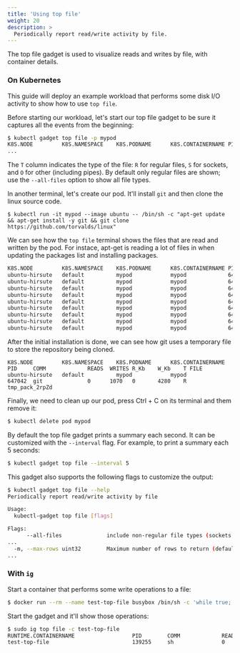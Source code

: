 ```yaml
---
title: 'Using top file'
weight: 20
description: >
  Periodically report read/write activity by file.
---
```


The top file gadget is used to visualize reads and writes by file, with container details.

### On Kubernetes

This guide will deploy an example workload that performs some disk I/O
activity to show how to use `top file`.

Before starting our workload, let's start our top file gadget to be sure it captures
all the events from the beginning:

```bash
$ kubectl gadget top file -p mypod
K8S.NODE         K8S.NAMESPACE    K8S.PODNAME      K8S.CONTAINERNAME PID     COMM             READS  WRITES R_Kb    W_Kb    T FILE
...
```

The `T` column indicates the type of the file: `R` for regular files, `S` for
sockets, and `O` for other (including pipes). By default only regular files are
shown; use the `--all-files` option to show all file types.

In another terminal, let's create our pod. It'll install `git` and then
clone the linux source code.

```
$ kubectl run -it mypod --image ubuntu -- /bin/sh -c "apt-get update && apt-get install -y git && git clone https://github.com/torvalds/linux"
```

We can see how the `top file` terminal shows the files that are read and
written by the pod. For instace, apt-get is reading a lot of files in
when updating the packages list and installing packages.

```bash
K8S.NODE         K8S.NAMESPACE    K8S.PODNAME      K8S.CONTAINERNAME PID     COMM             READS  WRITES R_Kb    W_Kb    T FILE
ubuntu-hirsute   default          mypod            mypod             642727  apt-get          425    0      27022   0       R archive.ubuntu.com_ubuntu_dists_focal-updates_main_binary-amd64_Packages.lz4
ubuntu-hirsute   default          mypod            mypod             642727  apt-get          278    0      17775   0       R archive.ubuntu.com_ubuntu_dists_focal_main_binary-amd64_Packages.lz4
ubuntu-hirsute   default          mypod            mypod             642727  apt-get          244    0      15594   0       R security.ubuntu.com_ubuntu_dists_focal-security_main_binary-amd64_Packages.lz4
ubuntu-hirsute   default          mypod            mypod             642727  apt-get          93     0      5921    0       R archive.ubuntu.com_ubuntu_dists_focal_universe_binary-amd64_Packages.lz4
ubuntu-hirsute   default          mypod            mypod             642727  apt-get          91     0      5797    0       R archive.ubuntu.com_ubuntu_dists_focal-updates_universe_binary-amd64_Packages.lz4
ubuntu-hirsute   default          mypod            mypod             642727  apt-get          82     0      5160    0       R archive.ubuntu.com_ubuntu_dists_focal-updates_restricted_binary-amd64_Packages.lz4
ubuntu-hirsute   default          mypod            mypod             642727  apt-get          73     0      4568    0       R security.ubuntu.com_ubuntu_dists_focal-security_restricted_binary-amd64_Packages.lz4
ubuntu-hirsute   default          mypod            mypod             642727  apt-get          70     0      4435    0       R security.ubuntu.com_ubuntu_dists_focal-security_universe_binary-amd64_Packages.lz4
ubuntu-hirsute   default          mypod            mypod             642727  apt-get          19     0      1172    0       R archive.ubuntu.com_ubuntu_dists_focal_multiverse_binary-amd64_Packages.lz4
```

After the initial installation is done, we can see how git uses a
temporary file to store the repository being cloned.

```
K8S.NODE         K8S.NAMESPACE    K8S.PODNAME      K8S.CONTAINERNAME PID     COMM             READS  WRITES R_Kb    W_Kb    T FILE
ubuntu-hirsute   default          mypod            mypod             647042  git              0      1070   0       4280    R tmp_pack_2rpZd
```

Finally, we need to clean up our pod, press Ctrl + C on its terminal and
them remove it:

```bash
$ kubectl delete pod mypod
```

By default the top file gadget prints a summary each second. It can be customized
with the `--interval` flag. For example, to print a summary each 5 seconds:

```bash
$ kubectl gadget top file --interval 5
```

This gadget also supports the following flags to customize the output:

```bash
$ kubectl gadget top file --help
Periodically report read/write activity by file

Usage:
  kubectl-gadget top file [flags]

Flags:
      --all-files              include non-regular file types (sockets, FIFOs, etc)
...
  -m, --max-rows uint32        Maximum number of rows to return (default 50)
...
```

### With `ig`

Start a container that performs some write operations to a file:

```bash
$ docker run --rm --name test-top-file busybox /bin/sh -c 'while true; do echo foo > bar; sleep 1; done'
```

Start the gadget and it'll show those operations:

```bash
$ sudo ig top file -c test-top-file
RUNTIME.CONTAINERNAME                  PID        COMM             READS                WRITES               RBYTES               WBYTES               T FILE
test-top-file                          139255     sh               0                    1                    0B                   4B                   R bar
```
